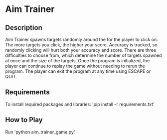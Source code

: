 # Aim Trainer

## Description
Aim Trainer spawns targets randomly around the for the player to click on. The more targets you click, the higher your score. Accuracy is tracked, so randomly clicking will hurt both your accuracy and score. There are three difficulties to choose from, which determine the number of targets spawned at once and the size of the targets. Once the program is initialized, the player can continue to replay the game without needing to rerun the program. The player can exit the program at any time using ESCAPE or QUIT.

## Requirements
To install required packages and libraries: 'pip install -r requirements.txt'

## How to Play
Run 'python aim_trainer_game.py'

